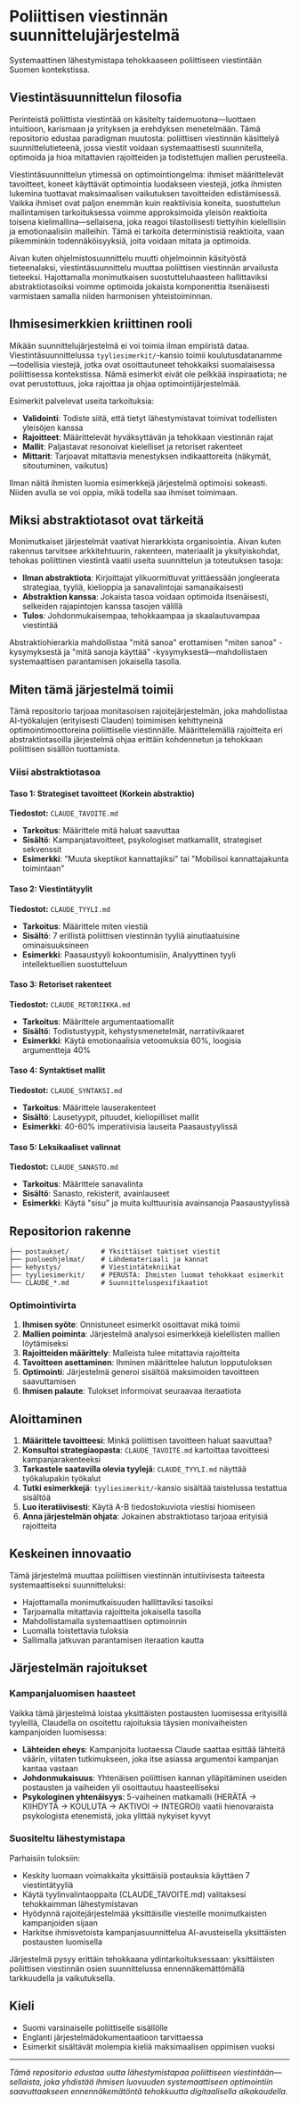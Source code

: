 # Poliittisen viestinnän suunnittelujärjestelmä

Systemaattinen lähestymistapa tehokkaaseen poliittiseen viestintään Suomen kontekstissa.

## Viestintäsuunnittelun filosofia

Perinteistä poliittista viestintää on käsitelty taidemuotona—luottaen intuitioon, karismaan ja yrityksen ja erehdyksen menetelmään. Tämä repositorio edustaa paradigman muutosta: poliittisen viestinnän käsittelyä suunnittelutieteenä, jossa viestit voidaan systemaattisesti suunnitella, optimoida ja hioa mitattavien rajoitteiden ja todistettujen mallien perusteella.

Viestintäsuunnittelun ytimessä on optimointiongelma: ihmiset määrittelevät tavoitteet, koneet käyttävät optimointia luodakseen viestejä, jotka ihmisten lukemina tuottavat maksimaalisen vaikutuksen tavoitteiden edistämisessä. Vaikka ihmiset ovat paljon enemmän kuin reaktiivisia koneita, suostuttelun mallintamisen tarkoituksessa voimme approksimoida yleisön reaktioita toisena kielimallina—sellaisena, joka reagoi tilastollisesti tiettyihin kielellisiin ja emotionaalisiin malleihin. Tämä ei tarkoita deterministisiä reaktioita, vaan pikemminkin todennäköisyyksiä, joita voidaan mitata ja optimoida.

Aivan kuten ohjelmistosuunnittelu muutti ohjelmoinnin käsityöstä tieteenalaksi, viestintäsuunnittelu muuttaa poliittisen viestinnän arvailusta tieteeksi. Hajottamalla monimutkaisen suostutteluhaasteen hallittaviksi abstraktiotasoiksi voimme optimoida jokaista komponenttia itsenäisesti varmistaen samalla niiden harmonisen yhteistoiminnan.

## Ihmisesimerkkien kriittinen rooli

Mikään suunnittelujärjestelmä ei voi toimia ilman empiiristä dataa. Viestintäsuunnittelussa `tyyliesimerkit/`-kansio toimii koulutusdatanamme—todellisia viestejä, jotka ovat osoittautuneet tehokkaiksi suomalaisessa poliittisessa kontekstissa. Nämä esimerkit eivät ole pelkkää inspiraatiota; ne ovat perustottuus, joka rajoittaa ja ohjaa optimointijärjestelmää.

Esimerkit palvelevat useita tarkoituksia:
- **Validointi**: Todiste siitä, että tietyt lähestymistavat toimivat todellisten yleisöjen kanssa
- **Rajoitteet**: Määrittelevät hyväksyttävän ja tehokkaan viestinnän rajat
- **Mallit**: Paljastavat resonoivat kielelliset ja retoriset rakenteet
- **Mittarit**: Tarjoavat mitattavia menestyksen indikaattoreita (näkymät, sitoutuminen, vaikutus)

Ilman näitä ihmisten luomia esimerkkejä järjestelmä optimoisi sokeasti. Niiden avulla se voi oppia, mikä todella saa ihmiset toimimaan.

## Miksi abstraktiotasot ovat tärkeitä

Monimutkaiset järjestelmät vaativat hierarkkista organisointia. Aivan kuten rakennus tarvitsee arkkitehtuurin, rakenteen, materiaalit ja yksityiskohdat, tehokas poliittinen viestintä vaatii useita suunnittelun ja toteutuksen tasoja:

- **Ilman abstraktiota**: Kirjoittajat ylikuormittuvat yrittäessään jongleerata strategiaa, tyyliä, kielioppia ja sanavalintojai samanaikaisesti
- **Abstraktion kanssa**: Jokaista tasoa voidaan optimoida itsenäisesti, selkeiden rajapintojen kanssa tasojen välillä
- **Tulos**: Johdonmukaisempaa, tehokkaampaa ja skaalautuvampaa viestintää

Abstraktiohierarkia mahdollistaa "mitä sanoa" erottamisen "miten sanoa" -kysymyksestä ja "mitä sanoja käyttää" -kysymyksestä—mahdollistaen systemaattisen parantamisen jokaisella tasolla.

## Miten tämä järjestelmä toimii

Tämä repositorio tarjoaa monitasoisen rajoitejärjestelmän, joka mahdollistaa AI-työkalujen (erityisesti Clauden) toimimisen kehittyneinä optimointimoottoreina poliittiselle viestinnälle. Määrittelemällä rajoitteita eri abstraktiotasoilla järjestelmä ohjaa erittäin kohdennetun ja tehokkaan poliittisen sisällön tuottamista.

### Viisi abstraktiotasoa

#### Taso 1: Strategiset tavoitteet (Korkein abstraktio)
**Tiedostot:** `CLAUDE_TAVOITE.md`
- **Tarkoitus**: Määrittele mitä haluat saavuttaa
- **Sisältö**: Kampanjatavoitteet, psykologiset matkamallit, strategiset sekvenssit
- **Esimerkki**: "Muuta skeptikot kannattajiksi" tai "Mobilisoi kannattajakunta toimintaan"

#### Taso 2: Viestintätyylit
**Tiedostot:** `CLAUDE_TYYLI.md`
- **Tarkoitus**: Määrittele miten viestiä
- **Sisältö**: 7 erillistä poliittisen viestinnän tyyliä ainutlaatuisine ominaisuuksineen
- **Esimerkki**: Paasaustyyli kokoontumisiin, Analyyttinen tyyli intellektuellien suostutteluun

#### Taso 3: Retoriset rakenteet
**Tiedostot:** `CLAUDE_RETORIIKKA.md`
- **Tarkoitus**: Määrittele argumentaatiomallit
- **Sisältö**: Todistustyypit, kehystysmenetelmät, narratiivikaaret
- **Esimerkki**: Käytä emotionaalisia vetoomuksia 60%, loogisia argumentteja 40%

#### Taso 4: Syntaktiset mallit
**Tiedostot:** `CLAUDE_SYNTAKSI.md`
- **Tarkoitus**: Määrittele lauserakenteet
- **Sisältö**: Lausetyypit, pituudet, kieliopilliset mallit
- **Esimerkki**: 40-60% imperatiivisia lauseita Paasaustyylissä

#### Taso 5: Leksikaaliset valinnat
**Tiedostot:** `CLAUDE_SANASTO.md`
- **Tarkoitus**: Määrittele sanavalinta
- **Sisältö**: Sanasto, rekisterit, avainlauseet
- **Esimerkki**: Käytä "sisu" ja muita kulttuurisia avainsanoja Paasaustyylissä

## Repositorion rakenne

```
├── postaukset/        # Yksittäiset taktiset viestit  
├── puolueohjelmat/    # Lähdemateriaali ja kannat
├── kehystys/          # Viestintätekniikat
├── tyyliesimerkit/    # PERUSTA: Ihmisten luomat tehokkaat esimerkit
└── CLAUDE_*.md        # Suunnitteluspesifikaatiot
```

### Optimointivirta

1. **Ihmisen syöte**: Onnistuneet esimerkit osoittavat mikä toimii
2. **Mallien poiminta**: Järjestelmä analysoi esimerkkejä kielellisten mallien löytämiseksi
3. **Rajoitteiden määrittely**: Malleista tulee mitattavia rajoitteita
4. **Tavoitteen asettaminen**: Ihminen määrittelee halutun lopputuloksen
5. **Optimointi**: Järjestelmä generoi sisältöä maksimoiden tavoitteen saavuttamisen
6. **Ihmisen palaute**: Tulokset informoivat seuraavaa iteraatiota

## Aloittaminen

1. **Määrittele tavoitteesi**: Minkä poliittisen tavoitteen haluat saavuttaa?
2. **Konsultoi strategiaopasta**: `CLAUDE_TAVOITE.md` kartoittaa tavoitteesi kampanjarakenteeksi
3. **Tarkastele saatavilla olevia tyylejä**: `CLAUDE_TYYLI.md` näyttää työkalupakin työkalut
4. **Tutki esimerkkejä**: `tyyliesimerkit/`-kansio sisältää taistelussa testattua sisältöä
5. **Luo iteratiivisesti**: Käytä A-B tiedostokuviota viestisi hiomiseen
6. **Anna järjestelmän ohjata**: Jokainen abstraktiotaso tarjoaa erityisiä rajoitteita

## Keskeinen innovaatio

Tämä järjestelmä muuttaa poliittisen viestinnän intuitiivisesta taiteesta systemaattiseksi suunnitteluksi:
- Hajottamalla monimutkaisuuden hallittaviksi tasoiksi
- Tarjoamalla mitattavia rajoitteita jokaisella tasolla
- Mahdollistamalla systemaattisen optimoinnin
- Luomalla toistettavia tuloksia
- Sallimalla jatkuvan parantamisen iteraation kautta

## Järjestelmän rajoitukset

### Kampanjaluomisen haasteet

Vaikka tämä järjestelmä loistaa yksittäisten postausten luomisessa erityisillä tyyleillä, Claudella on osoitettu rajoituksia täysien monivaiheisten kampanjoiden luomisessa:

- **Lähteiden eheys**: Kampanjoita luotaessa Claude saattaa esittää lähteitä väärin, viitaten tutkimukseen, joka itse asiassa argumentoi kampanjan kantaa vastaan
- **Johdonmukaisuus**: Yhtenäisen poliittisen kannan ylläpitäminen useiden postausten ja vaiheiden yli osoittautuu haasteelliseksi
- **Psykologinen yhtenäisyys**: 5-vaiheinen matkamalli (HERÄTÄ → KIIHDYTÄ → KOULUTA → AKTIVOI → INTEGROI) vaatii hienovaraista psykologista etenemistä, joka ylittää nykyiset kyvyt

### Suositeltu lähestymistapa

Parhaisiin tuloksiin:
- Keskity luomaan voimakkaita yksittäisiä postauksia käyttäen 7 viestintätyyliä
- Käytä tyylinvalintaoppaita (CLAUDE_TAVOITE.md) valitaksesi tehokkaimman lähestymistavan
- Hyödynnä rajoitejärjestelmää yksittäisille viesteille monimutkaisten kampanjoiden sijaan
- Harkitse ihmisvetoista kampanjasuunnittelua AI-avusteisella yksittäisten postausten luomisella

Järjestelmä pysyy erittäin tehokkaana ydintarkoituksessaan: yksittäisten poliittisen viestinnän osien suunnittelussa ennennäkemättömällä tarkkuudella ja vaikutuksella.

## Kieli

- Suomi varsinaiselle poliittiselle sisällölle
- Englanti järjestelmädokumentaatioon tarvittaessa
- Esimerkit sisältävät molempia kieliä maksimaalisen oppimisen vuoksi

---

*Tämä repositorio edustaa uutta lähestymistapaa poliittiseen viestintään—sellaista, joka yhdistää ihmisen luovuuden systemaattiseen optimointiin saavuttaakseen ennennäkemätöntä tehokkuutta digitaalisella aikakaudella.*